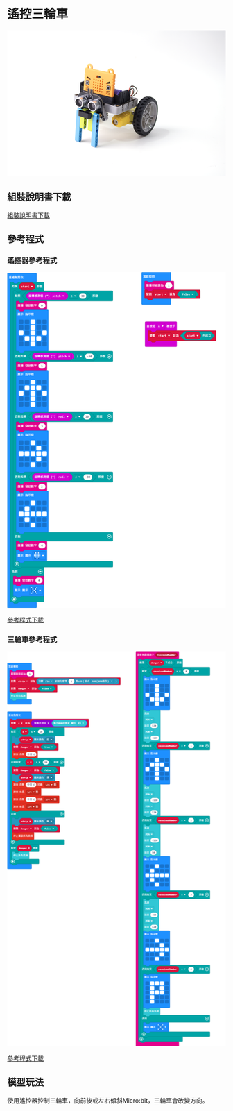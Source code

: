 # 遙控三輪車

![](../images/kart.png)

## 組裝說明書下載

[組裝說明書下載](www.google.com)

## 參考程式

### 遙控器參考程式

![](../images/kart_code2.png)

[參考程式下載](https://makecode.microbit.org/_WjpcefWkccgi)

### 三輪車參考程式

![](../images/kart_code3.png)

[參考程式下載](https://makecode.microbit.org/_R28XdPCxb17e)

## 模型玩法

使用遙控器控制三輪車，向前後或左右傾斜Micro:bit，三輪車會改變方向。